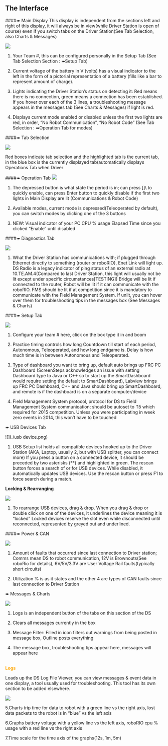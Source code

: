 ## The Interface
####➠ Main Display
This display is independent from the sections left and right of this display, it will always be in view(while Driver Station is open of course) even if you switch tabs on the Driver Station(See Tab Selection, also Charts & Messages)

![](./maindisplay.png)

1. Your Team #, this can be configured personally in the Setup Tab (See Tab Selection Section : ➠Setup Tab)

2. Current voltage of the battery in V (volts) has a visual indicator to the left in the form of a pictorial representation of a battery (fills like a bar to represent amount of charge).

3. Lights indicating the Driver Station’s status on detecting it: Red means there is no connection, green means a connection has been established. If you hover over each of the 3 lines, a troubleshooting message appears in the messages tab (See Charts & Messages) if light is red.

4. Displays current mode enabled or disabled unless the first two lights are red, in order, “No Robot Communication”, “No Robot Code” (See Tab Selection :  ➠Operation Tab for modes)

####➠ Tab Selection

![](./tabs.png)

Red boxes indicate tab selection and the highlighted tab is the current tab, in the blue box is the currently displayed tab(automatically displays Operations Tab when Driver

####➠ Operation Tab
![](./operation.png)

1. The depressed button is what state the period is in; can press []\ to quickly enable, can press Enter button to quickly disable if the first two lights in Main Display are lit (Communications & Robot Code)

2. Available modes, current mode is depressed(Teleoperated by default), you can switch modes by clicking one of the 3 buttons

3. NEW: Visual indicator of your PC CPU % usage
Elapsed Time since you clicked “Enable” until disabled

####➠ Diagnostics Tab

![](./diagnostics.png)

1. What the Driver Station has communications with; if plugged through Ethernet directly to something (router or roboRIO), Enet Link will light up. DS Radio is a legacy indicator of ping status of an external radio at 10.TE.AM.4(Compared to last Driver Station, this light will usually not be lit except under specific circumstances[TESTING]) Bridge will be lit if connected to the router, Robot will be lit if it can communicate with the roboRIO. FMS should be lit if at competition since it is mandatory to communicate with the Field Management System. If unlit, you can hover over them for troubleshooting tips in the messages box (See Messages & Charts)

####➠ Setup Tab

![](./setup.png)

1. Configure your team # here, click on the box type it in and boom

2. Practice timing controls how long Countdown till start of each period, Autonomous, Teleoperated, and how long endgame is. Delay is how much time is in between Autonomous and Teleoperated.

3. Type of dashboard you want to bring up, default auto brings up FRC PC Dashboard (ScreenSteps acknowledges an issue with setting Dashboard type to Java or C++ so to start up the SmartDashboard would require setting the default to SmartDashboard), Labview brings up FRC PC Dashboard, C++ and Java should bring up SmartDashboard, and remote is if the dashboard is on a separate computer/device

4. Field Management System protocol, protocol for DS to Field Management System communication; should be autoset to ‘15 which required for 2015 competition. Unless you were participating in week zero events in 2014, this won’t have to be touched

➠ USB Devices Tab

![](./usb device.png)

1. USB Setup list holds all compatible devices hooked up to the Driver Station (AKA, Laptop, usually 2, but with USB splitter, you can connect more) If you press a button on a connected device, it should be preceded by two asterisks (**) and highlighted in green. The rescan button forces a search of or for USB devices. While disabled, it automatically updates USB devices. Use the rescan button or press F1 to force search during a match.

**Locking & Rearranging**

![](./locking.png)

1. To rearrange USB devices, drag & drop. When you drag & drop or double click on one of the devices, it underlines the device meaning it is “locked” Locked devices reserve the slot even while disconnected until reconnected, represented by greyed out and underlined.

####➠ Power & CAN

![](./power.png)

1. Amount of faults that occurred since last connection to Driver station; Comms mean DS to robot communication, 12V is Brownouts(See roboRio for details), 6V/5V/3.3V are User Voltage Rail faults(typically short circuits)

2. Utilization % is as it states and the other 4 are types of CAN faults since last connection to Driver Station

➠ Messages & Charts

![](./messages.png)

1. Logs is an independent button of the tabs on this section of the DS

2. Clears all messages currently in the box

3. Message Filter: Filled in icon filters out warnings from being posted in message box, Outline posts everything

4. The message box, troubleshooting tips appear here, messages will appear here

<br><font color = "orange">**Logs**</font>

Loads up the DS Log File Viewer, you can view messages & event data in one display, a tool usually used for troubleshooting. This tool has its own section to be added elsewhere.

![](./logs.png)

5.Charts trip time for data to robot with a green line vs the right axis, lost data packets to the robot is in “blue” vs the left axis

6.Graphs battery voltage with a yellow line vs the left axis, roboRIO cpu % usage with a red line vs the right axis

7.Time scale for the time axis of the graphs(12s, 1m, 5m)
